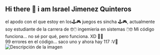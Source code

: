 ## Hi there 👋 i am Israel Jimenez Quinteros
el apodo  con el que estoy en los🕹️🎮 juegos es sincha 🕹️🎮,
actualmente soy estudiante de la carrera de 🤓🖱️ ingemieria en sistemas 🖱️🤓
Mi código funciona... no sé por qué, pero funciona. XD 🫠😅  
99 errores en el código... saco uno y ahora hay 117 :V🤡
![Descripción de la imagen](https://m.cuantarazon.com/1216327/memes-dolorosamente-familiares-sobre-programacion)


<!--
**isra-jq/isra-jq** is a ✨ _special_ ✨ repository because its `README.md` (this file) appears on your GitHub profile.

Here are some ideas to get you started:

- 🔭 I’m currently working on ...
- 🌱 I’m currently learning ...
- 👯 I’m looking to collaborate on ...
- 🤔 I’m looking for help with ...
- 💬 Ask me about ...
- 📫 How to reach me: ...
- 😄 Pronouns: ...
- ⚡ Fun fact: ...
-->
